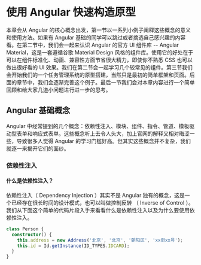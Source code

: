 # 使用 Angular 快速构造原型

本章会从 Angular 的核心概念出发，第一节以一系列小例子阐释这些概念的意义和使用方法。如果有 Angular 基础的同学可以跳过或者摘选自己感兴趣的内容看。在第二节中，我们会一起来认识 Angular 的官方 UI 组件库 -- Angular Material，这是一套遵循谷歌 Material Design 风格的组件库。使用它的好处在于可以在组件标准化、动画、兼容性方面节省很大精力，即使你不熟悉 CSS 也可以做出很好看的 UI 效果。我们在第二节会一起学习几个较常见的组件。第三节我们会开始我们的一个任务管理系统的原型搭建，当然只是最初的简单框架和页面。后面的章节中，我们会逐渐完善这个例子。最后一节我们会对本章内容进行一个简单回顾和给大家几道小问题进行进一步的思考。

## Angular 基础概念

Angular 中经常提到的几个概念：依赖性注入、模块、组件、指令、管道、模板驱动型表单和响应式表单。这些概念听上去令人头大，加上官网的解释又相对晦涩一些，导致很多人觉得 Angular 的学习门槛好高。但其实这些概念并不复杂，我们就逐一来揭开它们的面纱。

### 依赖性注入

#### 什么是依赖性注入？

依赖性注入（ Dependency Injection ）其实不是 Angular 独有的概念，这是一个已经存在很长时间的设计模式，也可以叫做控制反转 （ Inverse of Control ）。我们从下面这个简单的代码片段入手来看看什么是依赖性注入以及为什么要使用依赖性注入。

```ts
class Person {
  constructor() {
    this.address = new Address('北京', '北京', '朝阳区', 'xx街xx号');
    this.id = Id.getInstance(ID_TYPES.IDCARD);
  }
}
```



